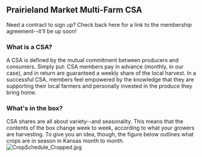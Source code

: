 ## Prairieland Market Multi-Farm CSA
Need a contract to sign up? Check back here for a link to the membership agreement--it'll be up soon!
### What is a CSA?
A CSA is defined by the mutual commitment between producers and consumers. Simply put: CSA members pay in advance (monthly, in our case), and in return are guaranteed a weekly share of the local harvest. In a successful CSA, members feel empowered by the knowledge that they are supporting their local farmers and personally invested in the produce they bring home. 
### What's in the box?
CSA shares are all about variety--and seasonality. This means that the contents of the box change week to week, according to what your growers are harvesting. To give you an idea, though, the figure below outlines what crops are in season in Kansas month to month.
![CropSchedule_Cropped.jpg]({{site.baseurl}}/media/CropSchedule_Cropped.jpg)


